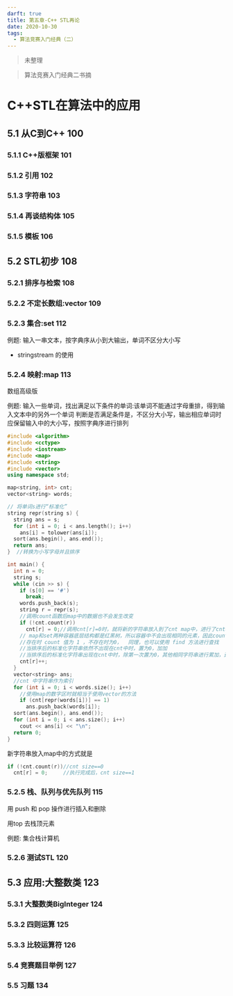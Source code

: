```yaml
---
darft: true
title: 第五章-C++ STL再论
date: 2020-10-30
tags:
  - 算法竞赛入门经典（二）
---
```



>未整理 
<!-- more -->
> 算法竞赛入门经典二书摘
<!-- more -->
# C++STL在算法中的应用


## 5.1 从C到C++ 100
###  5.1.1 C++版框架 101
### 5.1.2 引用 102
### 5.1.3 字符串 103
### 5.1.4 再谈结构体 105
### 5.1.5 模板 106
## 5.2 STL初步 108
### 5.2.1 排序与检索 108

### 5.2.2 不定长数组:vector 109
### 5.2.3 集合:set 112

例题: 输入一串文本，按字典序从小到大输出，单词不区分大小写

- stringstream 的使用

### 5.2.4 映射:map 113

数组高级版

例题: 输入一些单词，找出满足以下条件的单词:该单词不能通过字母重排，得到输入文本中的另外一个单词
判断是否满足条件是，不区分大小写，输出相应单词时应保留输入中的大小写，按照字典序进行排列


```cpp
#include <algorithm>
#include <cctype>
#include <iostream>
#include <map>
#include <string>
#include <vector>
using namespace std;

map<string, int> cnt;
vector<string> words;

// 将单词s进行“标准化”
string repr(string s) {
  string ans = s;
  for (int i = 0; i < ans.length(); i++)
    ans[i] = tolower(ans[i]);
  sort(ans.begin(), ans.end());
  return ans;
}  //转换为小写字母并且排序

int main() {
  int n = 0;
  string s;
  while (cin >> s) {
    if (s[0] == '#')
      break;
    words.push_back(s);
    string r = repr(s);
    //调用count函数后map中的数据也不会发生改变
    if (!cnt.count(r))
      cnt[r] = 0;//调用cnt[r]=0时，就将新的字符串放入到了cnt map中，进行了cnt相关初始化
    // map和set两种容器底层结构都是红黑树，所以容器中不会出现相同的元素，因此count的结果只能为0或者1
    //存在时 count 值为 1 ，不存在时为0，  同理，也可以使用 find 方法进行查找
    //当排序后的标准化字符串依然不出现在cnt中时，置为0，加加
    //当排序后的标准化字符串出现在cnt中时，除第一次置为0，其他相同字符串进行累加，还可以统计数量
    cnt[r]++;
  }
  vector<string> ans;
  //cnt 中字符串作为索引
  for (int i = 0; i < words.size(); i++)
    //使用map的数字区时就相当于使用vector的方法
    if (cnt[repr(words[i])] == 1)
      ans.push_back(words[i]);
  sort(ans.begin(), ans.end());
  for (int i = 0; i < ans.size(); i++)
    cout << ans[i] << "\n";
  return 0;
}
```
新字符串放入map中的方式就是
```cpp
if (!cnt.count(r))//cnt size==0
  cnt[r] = 0;     //执行完成后，cnt size==1
```

### 5.2.5 栈、队列与优先队列 115

用 push 和 pop 操作进行插入和删除

用top 去栈顶元素

例题:
集合栈计算机


### 5.2.6 测试STL 120
## 5.3 应用:大整数类 123
### 5.3.1 大整数类BigInteger 124
### 5.3.2 四则运算 125
### 5.3.3 比较运算符 126
### 5.4 竞赛题目举例 127
### 5.5 习题 134